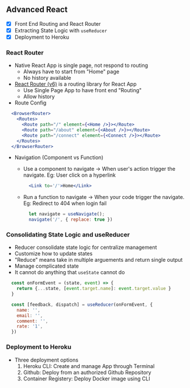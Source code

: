 ## Advanced React
- [x] Front End Routing and React Router
- [x] Extracting State Logic with `useReducer`
- [x] Deployment to Heroku

### React Router
* Native React App is single page, not respond to routing
  * Always have to start from "Home" page
  * No history available
* [React Router (v6)](https://reactrouter.com/en/main) is a routing library for React App
  * Use Single Page App to have front end "Routing"
  * Allow history
* Route Config

```jsx
  <BrowserRouter>
    <Routes>
      <Route path="/" element={<Home />}></Route>
      <Route path="/about" element={<About />}></Route>
      <Route path="/connect" element={<Connect />}></Route>
    </Routes>
  </BrowserRouter>
```
* Navigation (Component vs Function)
    * Use a component to navigate -> When user's action trigger the navigate. Eg: User click on a hyperlink

      ```jsx
        <Link to='/'>Home</Link>
      ```

    * Run a function to navigate -> When your code trigger the navigate. Eg: Redirect to 404 when login fail

      ```js
        let navigate = useNavigate();
        navigate('/', { replace: true })
      ```

### Consolidating State Logic and useReducer
* Reducer consolidate state logic for centralize management
* Customize how to update states
* "Reduce" means take in multiple arguements and return single output
* Manage complicated state
* It cannot do anything that `useState` cannot do

```js
  const onFormEvent = (state, event) => {
    return {...state, [event.target.name]: event.target.value }
  }

  const [feedback, dispatch] = useReducer(onFormEvent, {
    name: '',
    email: '',
    comment: '',
    rate: '1',
  })
```

### Deployment to Heroku
* Three deployment options
    1. Heroku CLI: Create and manage App through Terminal
    2. Github: Deploy from an authorized Github Repository
    3. Container Registery: Deploy Docker image using CLI